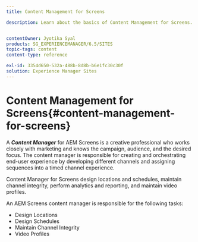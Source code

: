 ```yaml
---
title: Content Management for Screens

description: Learn about the basics of Content Management for Screens.


contentOwner: Jyotika Syal
products: SG_EXPERIENCEMANAGER/6.5/SITES
topic-tags: content
content-type: reference

exl-id: 3354d650-532a-488b-8d8b-b6e1fc30c30f
solution: Experience Manager Sites
---
```

# Content Management for Screens{#content-management-for-screens}

A ***Content Manager*** for AEM Screens is a creative professional who works closely with marketing and knows the campaign, audience, and the desired focus. The content manager is responsible for creating and orchestrating end-user experience by developing different channels and assigning sequences into a timed channel experience.

Content Manager for Screens design locations and schedules, maintain channel integrity, perform analytics and reporting, and maintain video profiles.

An AEM Screens content manager is responsible for the following tasks:

* Design Locations
* Design Schedules
* Maintain Channel Integrity
* Video Profiles
